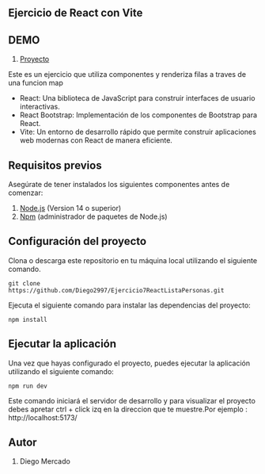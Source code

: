 ## Ejercicio de React con Vite

## DEMO

1. [Proyecto](https://ejercicioreact7.netlify.app/)

Este es un ejercicio que utiliza componentes y renderiza filas a traves de una funcion map

- React: Una biblioteca de JavaScript para construir interfaces de usuario interactivas.
- React Bootstrap: Implementación de los componentes de Bootstrap para React.
- Vite: Un entorno de desarrollo rápido que permite construir aplicaciones web modernas con React de manera eficiente.

## Requisitos previos
Asegúrate de tener instalados los siguientes componentes antes de comenzar:
1. [Node.js](https://nodejs.org/es) (Version 14 o superior)
2. [Npm](https://www.npmjs.com/) (administrador de paquetes de Node.js)


## Configuración del proyecto
Clona o descarga este repositorio en tu máquina local utilizando el siguiente comando.

```
git clone https://github.com/Diego2997/Ejercicio7ReactListaPersonas.git
```

Ejecuta el siguiente comando para instalar las dependencias del proyecto:

```
npm install
```

## Ejecutar la aplicación
Una vez que hayas configurado el proyecto, puedes ejecutar la aplicación utilizando el siguiente comando:

```
npm run dev
```
Este comando iniciará el servidor de desarrollo y para visualizar el proyecto debes apretar ctrl + click izq en la direccion que te muestre.Por ejemplo : http://localhost:5173/

## Autor

1. Diego Mercado
